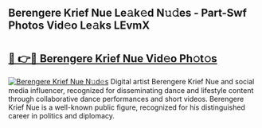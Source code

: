 ## Berengere Krief Nue Le𝚊k𝚎d N𝚞𝚍es - Part-Swf Photos Vid𝚎o Le𝚊ks LEvmX

# <h2><a href="http://fb99ar.evod.top/?m=Berengere+Krief+Nue">🔗 👉🔴 Berengere Krief Nue Vid𝚎o Ph𝚘t𝚘s</a></h2>

[![Berengere Krief Nue N𝚞d𝚎s](https://i.imgur.com/8V9OHl7.gif)](http://fb99ar.evod.top/?m=Berengere+Krief+Nue)
Digital artist Berengere Krief Nue and social media influencer, recognized for disseminating dance and lifestyle content through collaborative dance performances and short videos. Berengere Krief Nue is a well-known public figure, recognized for his distinguished career in politics and diplomacy. 
